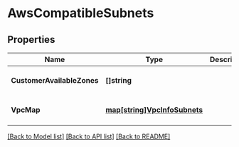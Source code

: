 # AwsCompatibleSubnets

## Properties
Name | Type | Description | Notes
------------ | ------------- | ------------- | -------------
**CustomerAvailableZones** | **[]string** |  | [optional] [default to null]
**VpcMap** | [**map[string]VpcInfoSubnets**](VpcInfoSubnets.md) |  | [optional] [default to null]

[[Back to Model list]](../README.md#documentation-for-models) [[Back to API list]](../README.md#documentation-for-api-endpoints) [[Back to README]](../README.md)

